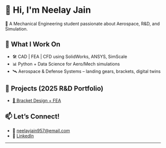# 👋 Hi, I'm Neelay Jain

🚀 A Mechanical Engineering student passionate about Aerospace, R&D, and Simulation.

## 🧠 What I Work On
- 🛠️ CAD | FEA | CFD using SolidWorks, ANSYS, SimScale
- 📊 Python + Data Science for Aero/Mech simulations
- 🛰️ Aerospace & Defense Systems – landing gears, brackets, digital twins

## 🔧 Projects (2025 R&D Portfolio)
- [🔩 Bracket Design + FEA](https://github.com/yourusername/bracket-fea)

## 📫 Let’s Connect!
- 📧 neelayjain957@email.com
- 💼 [LinkedIn](https://linkedin.com/in/neelayjain21)

---
